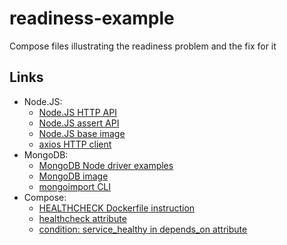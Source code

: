 # readiness-example
Compose files illustrating the readiness problem and the fix for it

## Links

- Node.JS:
  - [Node.JS HTTP API](https://nodejs.org/docs/latest-v16.x/api/http.html)
  - [Node.JS assert API](https://nodejs.org/docs/latest-v16.x/api/assert.html)
  - [Node.JS base image](https://hub.docker.com/_/node)
  - [axios HTTP client](https://www.npmjs.com/package/axios)
- MongoDB:
  - [MongoDB Node driver examples](https://docs.mongodb.com/drivers/node/current/usage-examples/)
  - [MongoDB image](https://hub.docker.com/_/mongo)
  - [mongoimport CLI](https://docs.mongodb.com/database-tools/mongoimport/)
- Compose:
  - [HEALTHCHECK Dockerfile instruction](https://docs.docker.com/engine/reference/builder/#healthcheck)
  - [healthcheck attribute](https://compose-spec.github.io/compose-spec/spec.html#healthcheck)
  - [condition: service_healthy in depends_on attribute](https://compose-spec.github.io/compose-spec/spec.html#long-syntax-1)
